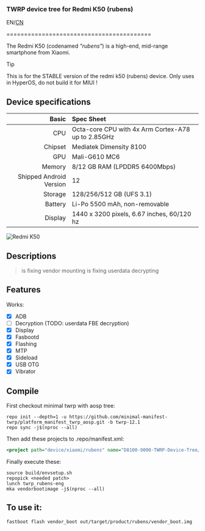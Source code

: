 ### TWRP device tree for Redmi K50 (rubens)

EN/[CN](README_zh-CN.md)

=========================================

The Redmi K50 (codenamed _"rubens"_) is a high-end, mid-range smartphone from Xiaomi.

> [!TIP]
> This is for the STABLE version of the redmi k50 (rubens) device.
> Only uses in HyperOS, do not build it for MIUI !

## Device specifications

Basic   | Spec Sheet
-------:|:-------------------------
CPU     | Octa-core CPU with 4x Arm Cortex-A78 up to 2.85GHz
Chipset | Mediatek Dimensity 8100
GPU     | Mali-G610 MC6
Memory  | 8/12 GB RAM (LPDDR5 6400Mbps)
Shipped Android Version | 12
Storage | 128/256/512 GB (UFS 3.1)
Battery | Li-Po 5500 mAh, non-removable
Display | 1440 x 3200 pixels, 6.67 inches, 60/120 hz

![Redmi K50](https://cdn.cnbj0.fds.api.mi-img.com/b2c-shopapi-pms/pms_1653381863.47942179.png)

## Descriptions

> is fixing vendor mounting
> is fixing userdata decrypting

## Features

Works:

- [X] ADB
- [ ] Decryption (TODO: userdata FBE decryption)
- [X] Display
- [X] Fasbootd
- [X] Flashing
- [X] MTP
- [X] Sideload
- [X] USB OTG
- [X] Vibrator

## Compile

First checkout minimal twrp with aosp tree:

```
repo init --depth=1 -u https://github.com/minimal-manifest-twrp/platform_manifest_twrp_aosp.git -b twrp-12.1
repo sync -j$(nproc --all)
```

Then add these projects to .repo/manifest.xml:

```xml
<project path="device/xiaomi/rubens" name="D8100-9000-TWRP-Device-Tree/device_xiaomi_rubens-TWRP" remote="github" revision="twrp-13" />
```

Finally execute these:

```
source build/envsetup.sh
repopick <needed patch>
lunch twrp_rubens-eng
mka vendorbootimage -j$(nproc --all)
```
## To use it:

```
fastboot flash vendor_boot out/target/product/rubens/vendor_boot.img
```
